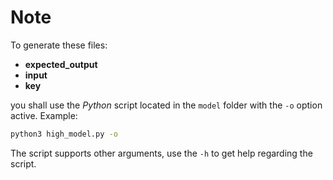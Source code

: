 # Note
To generate these files:
- **expected_output**
- **input**
- **key**

you shall use the *Python* script located in the `model` folder with the `-o` option active. Example:
``` bash
python3 high_model.py -o
```

The script supports other arguments, use the `-h` to get help regarding the script.